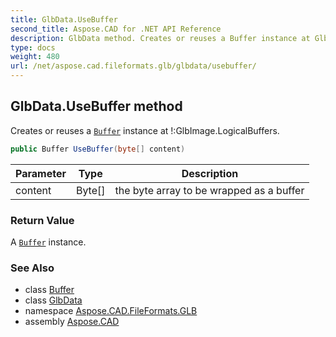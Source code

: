 ```yaml
---
title: GlbData.UseBuffer
second_title: Aspose.CAD for .NET API Reference
description: GlbData method. Creates or reuses a Buffer instance at GlbImage.LogicalBuffers
type: docs
weight: 480
url: /net/aspose.cad.fileformats.glb/glbdata/usebuffer/
---
```

## GlbData.UseBuffer method

Creates or reuses a [`Buffer`](../../buffer/) instance at !:GlbImage.LogicalBuffers.

```csharp
public Buffer UseBuffer(byte[] content)
```

| Parameter | Type | Description |
| --- | --- | --- |
| content | Byte[] | the byte array to be wrapped as a buffer |

### Return Value

A [`Buffer`](../../buffer/) instance.

### See Also

* class [Buffer](../../buffer/)
* class [GlbData](../)
* namespace [Aspose.CAD.FileFormats.GLB](../../../aspose.cad.fileformats.glb/)
* assembly [Aspose.CAD](../../../)



